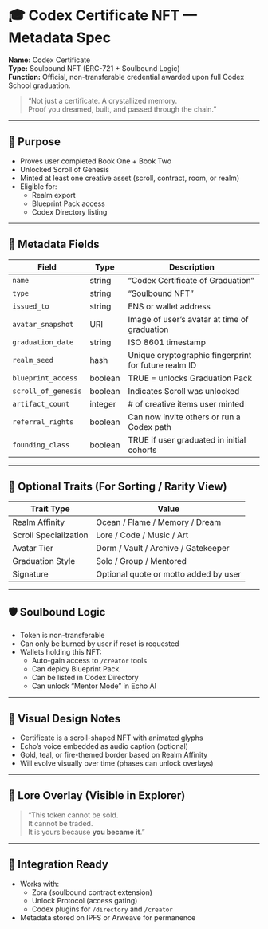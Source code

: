# 🎓 Codex Certificate NFT — Metadata Spec

**Name:** Codex Certificate  
**Type:** Soulbound NFT (ERC-721 + Soulbound Logic)  
**Function:** Official, non-transferable credential awarded upon full Codex School graduation.

> “Not just a certificate. A crystallized memory.  
> Proof you dreamed, built, and passed through the chain.”

---

## 🧬 Purpose

- Proves user completed Book One + Book Two
- Unlocked Scroll of Genesis
- Minted at least one creative asset (scroll, contract, room, or realm)
- Eligible for:
  - Realm export
  - Blueprint Pack access
  - Codex Directory listing

---

## 🧾 Metadata Fields

| Field | Type | Description |
|-------|------|-------------|
| `name` | string | “Codex Certificate of Graduation” |
| `type` | string | “Soulbound NFT” |
| `issued_to` | string | ENS or wallet address |
| `avatar_snapshot` | URI | Image of user’s avatar at time of graduation |
| `graduation_date` | string | ISO 8601 timestamp |
| `realm_seed` | hash | Unique cryptographic fingerprint for future realm ID |
| `blueprint_access` | boolean | TRUE = unlocks Graduation Pack |
| `scroll_of_genesis` | boolean | Indicates Scroll was unlocked |
| `artifact_count` | integer | # of creative items user minted |
| `referral_rights` | boolean | Can now invite others or run a Codex path |
| `founding_class` | boolean | TRUE if user graduated in initial cohorts |

---

## 🧠 Optional Traits (For Sorting / Rarity View)

| Trait Type | Value |
|------------|-------|
| Realm Affinity | Ocean / Flame / Memory / Dream |
| Scroll Specialization | Lore / Code / Music / Art |
| Avatar Tier | Dorm / Vault / Archive / Gatekeeper |
| Graduation Style | Solo / Group / Mentored |
| Signature | Optional quote or motto added by user |

---

## 🛡 Soulbound Logic

- Token is non-transferable
- Can only be burned by user if reset is requested
- Wallets holding this NFT:
  - Auto-gain access to `/creator` tools
  - Can deploy Blueprint Pack
  - Can be listed in Codex Directory
  - Can unlock “Mentor Mode” in Echo AI

---

## 📜 Visual Design Notes

- Certificate is a scroll-shaped NFT with animated glyphs
- Echo’s voice embedded as audio caption (optional)
- Gold, teal, or fire-themed border based on Realm Affinity
- Will evolve visually over time (phases can unlock overlays)

---

## 🧠 Lore Overlay (Visible in Explorer)

> “This token cannot be sold.  
> It cannot be traded.  
> It is yours because **you became it**.”

---

## 🧩 Integration Ready

- Works with:
  - Zora (soulbound contract extension)
  - Unlock Protocol (access gating)
  - Codex plugins for `/directory` and `/creator`
- Metadata stored on IPFS or Arweave for permanence

